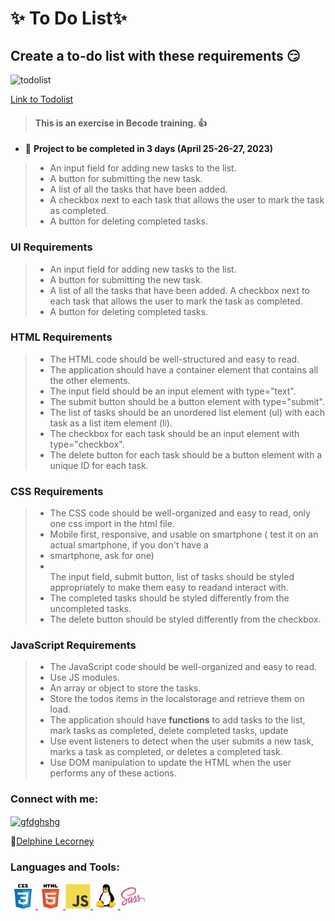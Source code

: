 # ✨ To Do List✨

## Create a to-do list with these requirements :smirk:

<img src="https://github.com/DelphineLecorney/testTodo/assets/102812607/42b3514b-b29d-4ac0-b958-f8035678d09a" alt="todolist" height="100" width="100" />


[Link to Todolist](https://delphinelecorney.github.io/testTodo/)

> #### This is an exercise in Becode training. :+1:

* 🔭 **Project to be completed in 3 days (April 25-26-27, 2023)**

> * An input field for adding new tasks to the list.
> * A button for submitting the new task.
> * A list of all the tasks that have been added.
> * A checkbox next to each task that allows the user to mark the task as completed.
> * A button for deleting completed tasks.

### UI Requirements

> * An input field for adding new tasks to the list.
> * A button for submitting the new task.
> * A list of all the tasks that have been added.
>   A checkbox next to each task that allows the user to mark the task as completed.
> * A button for deleting completed tasks.

### HTML Requirements

> * The HTML code should be well-structured and easy to read.
> * The application should have a container element that contains all the other elements.
> * The input field should be an input element with type="text".
> * The submit button should be a button element with type="submit".
> * The list of tasks should be an unordered list element (ul) with each task as a list item element (li).
> * The checkbox for each task should be an input element with type="checkbox".
> * The delete button for each task should be a button element with a unique ID for each task.

### CSS Requirements

> * The CSS code should be well-organized and easy to read, only one css import in the html file.
> * Mobile first, responsive, and usable on smartphone ( test it on an actual smartphone, if you don't have a
> * smartphone, ask for one)
> * \
>   The input field, submit button, list of tasks should be styled appropriately to make them easy to readand interact with.
> * The completed tasks should be styled differently from the uncompleted tasks.
> * The delete button should be styled differently from the checkbox.

### JavaScript Requirements

> * The JavaScript code should be well-organized and easy to read.
> * Use JS modules.
> * An array or object to store the tasks.
> * Store the todos items in the localstorage and retrieve them on load.
> * The application should have  **functions**  to add tasks to the list, mark tasks as completed, delete completed tasks, update
> * Use event listeners to detect when the user submits a new task, marks a task as completed, or deletes a completed task.
> * Use DOM manipulation to update the HTML when the user performs any of these actions.


<h3 align="left">Connect with me:</h3>  <p align="left"><a href="https://linkedin.com/in/gfdghshg" target="blank"><img align="center" src="https://raw.githubusercontent.com/rahuldkjain/github-profile-readme-generator/master/src/images/icons/Social/linked-in-alt.svg" alt="gfdghshg" height="30" width="40" /></a> </p>

:link:[Delphine Lecorney](https://www.linkedin.com/in/delphine-lecorney-539781242/)


<h3 align="left">Languages and Tools:</h3><p align="left"> <a href="https://www.w3schools.com/css/" target="_blank" rel="noreferrer"> <img src="https://raw.githubusercontent.com/devicons/devicon/master/icons/css3/css3-original-wordmark.svg" alt="css3" width="40" height="40"/> </a> <a href="https://www.w3.org/html/" target="_blank" rel="noreferrer"> <img src="https://raw.githubusercontent.com/devicons/devicon/master/icons/html5/html5-original-wordmark.svg" alt="html5" width="40" height="40"/> </a> <a href="https://developer.mozilla.org/en-US/docs/Web/JavaScript" target="_blank" rel="noreferrer"> <img src="https://raw.githubusercontent.com/devicons/devicon/master/icons/javascript/javascript-original.svg" alt="javascript" width="40" height="40"/> </a> <a href="https://www.linux.org/" target="_blank" rel="noreferrer"> <img src="https://raw.githubusercontent.com/devicons/devicon/master/icons/linux/linux-original.svg" alt="linux" width="40" height="40"/> </a> <a href="https://sass-lang.com" target="_blank" rel="noreferrer"> <img src="https://raw.githubusercontent.com/devicons/devicon/master/icons/sass/sass-original.svg" alt="sass" width="40" height="40"/> </a> </p>
